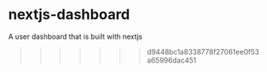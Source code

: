 # nextjs-dashboard
A user dashboard that is  built with nextjs
>>>>>>> d9448bc1a8338778f27061ee0f53a65996dac451
